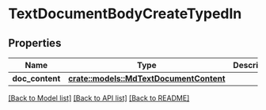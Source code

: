 # TextDocumentBodyCreateTypedIn

## Properties

Name | Type | Description | Notes
------------ | ------------- | ------------- | -------------
**doc_content** | [**crate::models::MdTextDocumentContent**](MdTextDocumentContent.md) |  | 

[[Back to Model list]](../README.md#documentation-for-models) [[Back to API list]](../README.md#documentation-for-api-endpoints) [[Back to README]](../README.md)



